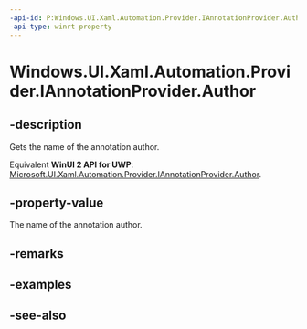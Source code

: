 ```yaml
---
-api-id: P:Windows.UI.Xaml.Automation.Provider.IAnnotationProvider.Author
-api-type: winrt property
---
```


<!-- Property syntax
public string Author { get; }
-->

# Windows.UI.Xaml.Automation.Provider.IAnnotationProvider.Author

## -description
Gets the name of the annotation author.

Equivalent **WinUI 2 API for UWP**: [Microsoft.UI.Xaml.Automation.Provider.IAnnotationProvider.Author](/windows/winui/api/microsoft.ui.xaml.automation.provider.iannotationprovider.author).

## -property-value
The name of the annotation author.

## -remarks

## -examples

## -see-also
